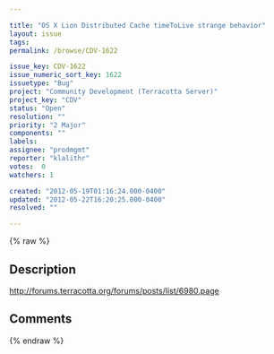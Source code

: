 ```yaml
---

title: "OS X Lion Distributed Cache timeToLive strange behavior"
layout: issue
tags: 
permalink: /browse/CDV-1622

issue_key: CDV-1622
issue_numeric_sort_key: 1622
issuetype: "Bug"
project: "Community Development (Terracotta Server)"
project_key: "CDV"
status: "Open"
resolution: ""
priority: "2 Major"
components: ""
labels: 
assignee: "prodmgmt"
reporter: "klalithr"
votes:  0
watchers: 1

created: "2012-05-19T01:16:24.000-0400"
updated: "2012-05-22T16:20:25.000-0400"
resolved: ""

---
```




{% raw %}



## Description

<div markdown="1" class="description">

http://forums.terracotta.org/forums/posts/list/6980.page

</div>

## Comments



{% endraw %}
